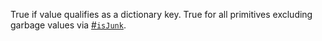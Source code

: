 True if value qualifies as a dictionary key. True for all primitives excluding garbage values via [#`isJunk`](#function-isjunk).
